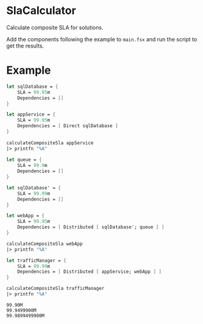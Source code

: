 # SlaCalculator
Calculate composite SLA for solutions.

Add the components following the example to `main.fsx` and run the script to get the results.

# Example
```fsharp
let sqlDatabase = {
    SLA = 99.95m
    Dependencies = []
}

let appService = {
    SLA = 99.95m
    Dependencies = [ Direct sqlDatabase ]
}
    
calculateCompositeSla appService
|> printfn "%A"
    
let queue = {
    SLA = 99.9m
    Dependencies = []
}

let sqlDatabase' = {
    SLA = 99.99m
    Dependencies = []
}

let webApp = {
    SLA = 99.95m
    Dependencies = [ Distributed [ sqlDatabase'; queue ] ]
}

calculateCompositeSla webApp
|> printfn "%A"

let trafficManager = {
    SLA = 99.99m
    Dependencies = [ Distributed [ appService; webApp ] ]
}

calculateCompositeSla trafficManager
|> printfn "%A"
```
```
99.90M
99.9499900M
99.9899499900M
```
